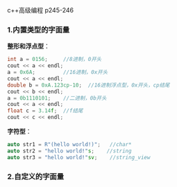c++高级编程 p245-246

### 1.内置类型的字面量

**整形和浮点型**：

```c++
int a = 0156;     //8进制，0开头
cout << a << endl;  
a = 0x6A;         //16进制，0x开头
cout << a << endl;
double b = 0xA.123cp-10;  //16进制浮点型，0x开头，cp结尾
cout << b << endl;
a = 0b1110101;    //二进制，0b开头
cout << a << endl;
float c = 3.14f;  //f结尾
cout << c << endl;
```

**字符型**：

```c++
auto str1 = R"(hello world!)";   //char*
auto str2 = "hello world!"s;    //string
auto str3 = "hello world!"sv;    //string_view
```



### 2.自定义的字面量